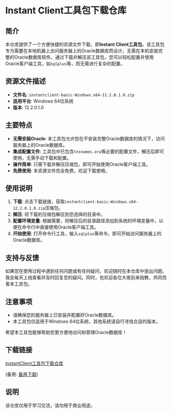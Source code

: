 # Instant Client工具包下载仓库

## 简介
本仓库提供了一个方便快捷的资源文件下载，即**Instant Client工具包**。该工具包专为需要在本地机器上访问服务器上的Oracle数据库而设计，无需在本机安装完整的Oracle数据库软件。通过下载并解压该工具包，您可以轻松配置并使用Oracle客户端工具，如`sqlplus`等，而无需进行复杂的配置。

## 资源文件描述
- **文件名**: `instantclient-basic-Windows.x64-12.2.0.1.0.zip`
- **适用平台**: Windows 64位系统
- **版本**: 12.2.0.1.0

## 主要特点
- **无需安装Oracle**: 本工具包允许您在不安装完整Oracle数据库的情况下，访问服务器上的Oracle数据库。
- **集成配置文件**: 工具包中已包含`tnsnames.ora`等必要的配置文件，解压后即可使用，无需手动下载和配置。
- **操作简单**: 只需下载并解压压缩包，即可开始使用Oracle客户端工具。
- **免费使用**: 本资源文件完全免费，欢迎下载使用。

## 使用说明
1. **下载**: 点击下载链接，获取`instantclient-basic-Windows.x64-12.2.0.1.0.zip`压缩包。
2. **解压**: 将下载的压缩包解压到您选择的目录中。
3. **配置环境变量**: 根据需要，将解压后的目录路径添加到系统的环境变量中，以便在命令行中直接使用Oracle客户端工具。
4. **开始使用**: 打开命令行工具，输入`sqlplus`等命令，即可开始访问服务器上的Oracle数据库。

## 支持与反馈
如果您在使用过程中遇到任何问题或有任何疑问，欢迎随时在本仓库中提出问题。我会每天上线查看并及时回复您的疑问。同时，也欢迎各位大佬前来指教，共同完善本工具包。

## 注意事项
- 请确保您的服务器上已安装并配置好Oracle数据库。
- 本工具包仅适用于Windows 64位系统，其他系统请自行寻找合适的版本。

希望本工具包能够帮助您更方便地访问和管理Oracle数据库！

## 下载链接
[InstantClient工具包下载仓库](https://pan.quark.cn/s/234e937cec9c) 

(备用: [备用下载](https://pan.baidu.com/s/1ERsCX24hBK2EyckQ-UMU3g?pwd=1234))

## 说明

该仓库仅用于学习交流，请勿用于商业用途。
